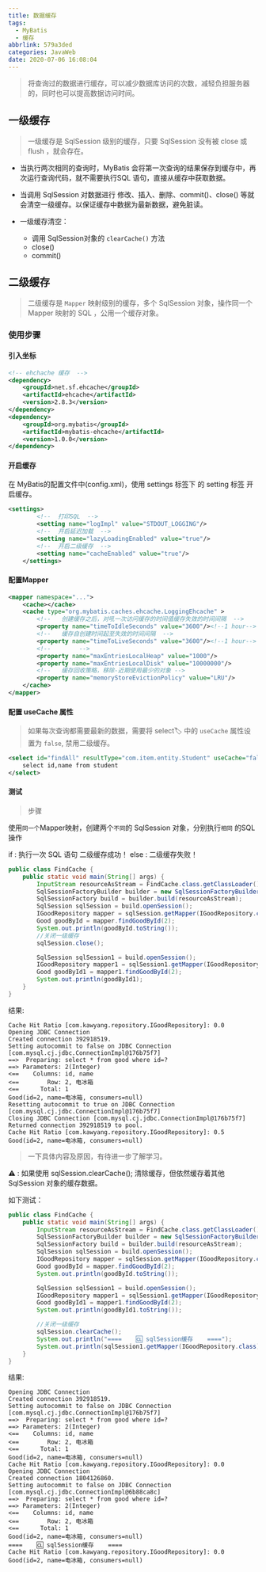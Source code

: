 ```yaml
---
title: 数据缓存
tags:
  - MyBatis
  - 缓存
abbrlink: 579a3ded
categories: JavaWeb
date: 2020-07-06 16:08:04
---
```


> 将查询过的数据进行缓存，可以减少数据库访问的次数，减轻负担服务器的，同时也可以提高数据访问时间。

<!-- more -->

## 一级缓存

> 一级缓存是 SqlSession 级别的缓存，只要 SqlSession 没有被 close 或 flush ，就会存在。

- 当执行两次相同的查询时，MyBatis 会将第一次查询的结果保存到缓存中，再次运行查询代码，就不需要执行SQL 语句，直接从缓存中获取数据。

- 当调用 SqlSession 对数据进行 修改、插入、删除、commit()、close() 等就会清空一级缓存。以保证缓存中数据为最新数据，避免脏读。
- 一级缓存清空：
	- 调用 SqlSession对象的 `clearCache()` 方法
	- close()
	- commit()


## 二级缓存

> 二级缓存是 `Mapper` 映射级别的缓存，多个 SqlSession 对象，操作同一个 Mapper 映射的 SQL ，公用一个缓存对象。

### 使用步骤

#### 引入坐标

```xml
<!-- ehchache 缓存  -->
<dependency>
    <groupId>net.sf.ehcache</groupId>
    <artifactId>ehcache</artifactId>
    <version>2.8.3</version>
</dependency>
<dependency>
    <groupId>org.mybatis</groupId>
    <artifactId>mybatis-ehcache</artifactId>
    <version>1.0.0</version>
</dependency>
```

#### 开启缓存

在 MyBatis的配置文件中(config.xml)，使用 settings 标签下 的 setting 标签 开启缓存。

```xml
<settings>
        <!--  打印SQL  -->
        <setting name="logImpl" value="STDOUT_LOGGING"/>
        <!--  开启延迟加载  -->
        <setting name="lazyLoadingEnabled" value="true"/>
        <!--  开启二级缓存  -->
        <setting name="cacheEnabled" value="true"/>
    </settings>
```

#### 配置Mapper

```xml
<mapper namespace="...">
	<cache></cache>
	<cache type="org.mybatis.caches.ehcache.LoggingEhcache" >
		<!--   创建缓存之后，对吼一次访问缓存的时间值缓存失效的时间间隔  -->
	    <property name="timeToIdleSeconds" value="3600"/><!--1 hour-->
		<!--   缓存自创建时间起至失效的时间间隔  -->
	    <property name="timeToLiveSeconds" value="3600"/><!--1 hour-->
		<!--        -->
	    <property name="maxEntriesLocalHeap" value="1000"/>
	    <property name="maxEntriesLocalDisk" value="10000000"/>
		<!--   缓存回收策略，移除-近期使用最少的对象 -->
	    <property name="memoryStoreEvictionPolicy" value="LRU"/>
	</cache>
</mapper>
```


#### 配置 useCache 属性

> 如果每次查询都需要最新的数据，需要将 select🏷️ 中的 `useCache` 属性设置为 `false`, 禁用二级缓存。

```xml
<select id="findAll" resultType="com.item.entity.Student" useCache="false">
    select id,name from student 
</select>
```

#### 测试

> 步骤

使用`同一个`Mapper映射，创建两个`不同`的 SqlSession 对象，分别执行`相同` 的SQL操作

if : 执行一次 SQL 语句
	二级缓存成功！
else :
	二级缓存失败！

```java
public class FindCache {
    public static void main(String[] args) {
        InputStream resourceAsStream = FindCache.class.getClassLoader().getResourceAsStream("config.xml");
        SqlSessionFactoryBuilder builder = new SqlSessionFactoryBuilder();
        SqlSessionFactory build = builder.build(resourceAsStream);
        SqlSession sqlSession = build.openSession();
        IGoodRepository mapper = sqlSession.getMapper(IGoodRepository.class);
        Good goodById = mapper.findGoodById(2);
        System.out.println(goodById.toString());
        //关闭一级缓存
        sqlSession.close();

        SqlSession sqlSession1 = build.openSession();
        IGoodRepository mapper1 = sqlSession1.getMapper(IGoodRepository.class);
        Good goodById1 = mapper1.findGoodById(2);
        System.out.println(goodById1);
    }
}
```

结果:

```shell
Cache Hit Ratio [com.kawyang.repository.IGoodRepository]: 0.0
Opening JDBC Connection
Created connection 392918519.
Setting autocommit to false on JDBC Connection [com.mysql.cj.jdbc.ConnectionImpl@176b75f7]
==>  Preparing: select * from good where id=?
==> Parameters: 2(Integer)
<==    Columns: id, name
<==        Row: 2, 电冰箱
<==      Total: 1
Good(id=2, name=电冰箱, consumers=null)
Resetting autocommit to true on JDBC Connection [com.mysql.cj.jdbc.ConnectionImpl@176b75f7]
Closing JDBC Connection [com.mysql.cj.jdbc.ConnectionImpl@176b75f7]
Returned connection 392918519 to pool.
Cache Hit Ratio [com.kawyang.repository.IGoodRepository]: 0.5
Good(id=2, name=电冰箱, consumers=null)
```

> 一下具体内容及原因，有待进一步了解学习。

⚠️ : 如果使用 sqlSession.clearCache(); 清除缓存，但依然缓存着其他 SqlSession 对象的缓存数据。

如下测试：

```java
public class FindCache {
    public static void main(String[] args) {
        InputStream resourceAsStream = FindCache.class.getClassLoader().getResourceAsStream("config.xml");
        SqlSessionFactoryBuilder builder = new SqlSessionFactoryBuilder();
        SqlSessionFactory build = builder.build(resourceAsStream);
        SqlSession sqlSession = build.openSession();
        IGoodRepository mapper = sqlSession.getMapper(IGoodRepository.class);
        Good goodById = mapper.findGoodById(2);
        System.out.println(goodById.toString());

        SqlSession sqlSession1 = build.openSession();
        IGoodRepository mapper1 = sqlSession1.getMapper(IGoodRepository.class);
        Good goodById1 = mapper1.findGoodById(2);
        System.out.println(goodById1.toString());

        //关闭一级缓存
        sqlSession.clearCache();
        System.out.println("====    🆑 sqlSession缓存    ====");
        System.out.println(sqlSession1.getMapper(IGoodRepository.class).findGoodById(2));
    }
}
```

结果:

```
Opening JDBC Connection
Created connection 392918519.
Setting autocommit to false on JDBC Connection [com.mysql.cj.jdbc.ConnectionImpl@176b75f7]
==>  Preparing: select * from good where id=?
==> Parameters: 2(Integer)
<==    Columns: id, name
<==        Row: 2, 电冰箱
<==      Total: 1
Good(id=2, name=电冰箱, consumers=null)
Cache Hit Ratio [com.kawyang.repository.IGoodRepository]: 0.0
Opening JDBC Connection
Created connection 1804126860.
Setting autocommit to false on JDBC Connection [com.mysql.cj.jdbc.ConnectionImpl@6b88ca8c]
==>  Preparing: select * from good where id=?
==> Parameters: 2(Integer)
<==    Columns: id, name
<==        Row: 2, 电冰箱
<==      Total: 1
Good(id=2, name=电冰箱, consumers=null)
====    🆑 sqlSession缓存    ====
Cache Hit Ratio [com.kawyang.repository.IGoodRepository]: 0.0
Good(id=2, name=电冰箱, consumers=null)
```
